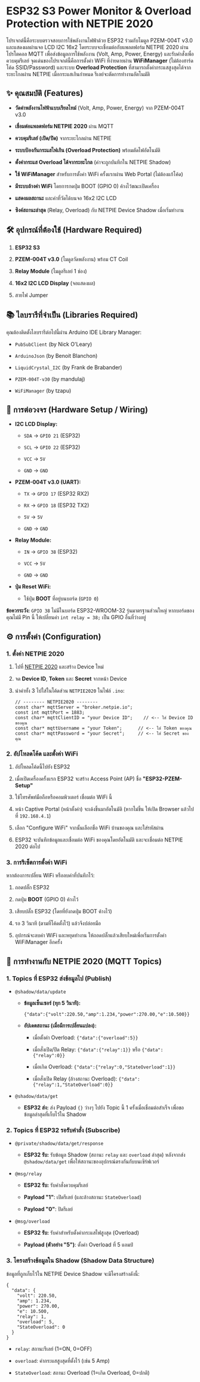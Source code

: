 
# ESP32 S3 Power Monitor & Overload Protection with NETPIE 2020

โปรเจกต์นี้คือระบบตรวจสอบการใช้พลังงานไฟฟ้าด้วย ESP32 ร่วมกับโมดูล PZEM-004T v3.0 และแสดงผลผ่านจอ LCD I2C 16x2 โดยระบบจะเชื่อมต่อกับแพลตฟอร์ม NETPIE 2020 ผ่านโปรโตคอล MQTT เพื่อส่งข้อมูลการใช้พลังงาน (Volt, Amp, Power, Energy) และรับคำสั่งเพื่อควบคุมรีเลย์
จุดเด่นของโปรเจกต์นี้คือการตั้งค่า WiFi ที่ง่ายดายผ่าน **WiFiManager** (ไม่ต้องฮาร์ดโค้ด SSID/Password) และระบบ **Overload Protection** ที่สามารถตั้งค่ากระแสสูงสุดได้จากระยะไกลผ่าน NETPIE เมื่อกระแสเกินกำหนด รีเลย์จะตัดการทำงานอัตโนมัติ

## ✨ คุณสมบัติ (Features)

-   **วัดค่าพลังงานไฟฟ้าแบบเรียลไทม์** (Volt, Amp, Power, Energy) จาก PZEM-004T v3.0
    
-   **เชื่อมต่อแพลตฟอร์ม NETPIE 2020** ผ่าน MQTT
    
-   **ควบคุมรีเลย์ (เปิด/ปิด)** จากระยะไกลผ่าน NETPIE
    
-   **ระบบป้องกันกระแสไฟเกิน (Overload Protection)** พร้อมตัดไฟอัตโนมัติ
    
-   **ตั้งค่ากระแส Overload ได้จากระยะไกล** (ค่าจะถูกบันทึกใน NETPIE Shadow)
    
-   **ใช้ WiFiManager** สำหรับการตั้งค่า WiFi ครั้งแรกผ่าน Web Portal (ไม่ต้องแก้โค้ด)
    
-   **มีระบบล้างค่า WiFi** โดยการกดปุ่ม BOOT (GPIO 0) ค้างไว้ขณะเปิดเครื่อง
    
-   **แสดงผลสถานะ** และค่าที่วัดได้บนจอ 16x2 I2C LCD
    
-   **ซิงค์สถานะล่าสุด** (Relay, Overload) กับ NETPIE Device Shadow เมื่อเริ่มทำงาน
    

## 🛠️ อุปกรณ์ที่ต้องใช้ (Hardware Required)

1.  **ESP32 S3** 
    
2.  **PZEM-004T v3.0** (โมดูลวัดพลังงาน) พร้อม CT Coil
    
3.  **Relay Module** (โมดูลรีเลย์ 1 ช่อง)
    
4.  **16x2 I2C LCD Display** (จอแสดงผล)
    
5.  สายไฟ Jumper
    

## 📚 ไลบรารีที่จำเป็น (Libraries Required)

คุณต้องติดตั้งไลบรารีต่อไปนี้ผ่าน Arduino IDE Library Manager:

-   `PubSubClient` (by Nick O'Leary)
    
-   `ArduinoJson` (by Benoit Blanchon)
    
-   `LiquidCrystal_I2C` (by Frank de Brabander)
    
-   `PZEM-004T-v30` (by mandulaj)
    
-   `WiFiManager` (by tzapu)
    

## 🔌 การต่อวงจร (Hardware Setup / Wiring)

-   **I2C LCD Display:**
    
    -   `SDA` -> `GPIO 21` (ESP32)
        
    -   `SCL` -> `GPIO 22` (ESP32)
        
    -   `VCC` -> `5V`
        
    -   `GND` -> `GND`
        
-   **PZEM-004T v3.0 (UART):**
    
    -   `TX` -> `GPIO 17` (ESP32 RX2)
        
    -   `RX` -> `GPIO 18` (ESP32 TX2)
        
    -   `5V` -> `5V`
        
    -   `GND` -> `GND`
        
-   **Relay Module:**
    
    -   `IN` -> `GPIO 38` (ESP32)
        
    -   `VCC` -> `5V`
        
    -   `GND` -> `GND`
        
-   **ปุ่ม Reset WiFi:**
    
    -   ใช้ปุ่ม **BOOT** ที่อยู่บนบอร์ด (`GPIO 0`)
        

**ข้อควรระวัง:** `GPIO 38` ไม่มีในบอร์ด ESP32-WROOM-32 รุ่นมาตรฐานส่วนใหญ่ หากบอร์ดของคุณไม่มี Pin นี้ ให้เปลี่ยนค่า `int relay = 38;` เป็น GPIO อื่นที่ว่างอยู่

## ⚙️ การตั้งค่า (Configuration)

### 1. ตั้งค่า NETPIE 2020

1.  ไปที่ [NETPIE 2020](https://netpie.io/ "null") และสร้าง Device ใหม่
    
2.  จด **Device ID**, **Token** และ **Secret** จากหน้า Device
    
3.  นำค่าทั้ง 3 ไปใส่ในโค้ดส่วน `NETPIE2020` ในไฟล์ `.ino`:
    
    ```
    // -------- NETPIE2020 --------
    const char* mqttServer = "broker.netpie.io";
    const int mqttPort = 1883;
    const char* mqttClientID = "your Device ID";    // <-- ใส่ Device ID ของคุณ
    const char* mqttUsername = "your Token";      // <-- ใส่ Token ของคุณ
    const char* mqttPassword = "your Secret";     // <-- ใส่ Secret ของคุณ
    
    ```
    

### 2. อัปโหลดโค้ด และตั้งค่า WiFi

1.  อัปโหลดโค้ดนี้ไปยัง ESP32
    
2.  เมื่อเปิดเครื่องครั้งแรก ESP32 จะสร้าง Access Point (AP) ชื่อ **"ESP32-PZEM-Setup"**
    
3.  ใช้โทรศัพท์มือถือหรือคอมพิวเตอร์ เชื่อมต่อ WiFi นี้
    
4.  หน้า Captive Portal (หน้าตั้งค่า) จะเด้งขึ้นมาอัตโนมัติ (หากไม่ขึ้น ให้เปิด Browser แล้วไปที่ `192.168.4.1`)
    
5.  เลือก "Configure WiFi" จากนั้นเลือกชื่อ WiFi บ้านของคุณ และใส่รหัสผ่าน
    
6.  ESP32 จะบันทึกข้อมูลและเชื่อมต่อ WiFi ของคุณโดยอัตโนมัติ และจะเชื่อมต่อ NETPIE 2020 ต่อไป
    

### 3. การรีเซ็ตการตั้งค่า WiFi

หากต้องการเปลี่ยน WiFi หรือลบค่าที่บันทึกไว้:

1.  ถอดปลั๊ก ESP32
    
2.  กดปุ่ม **BOOT** (GPIO 0) ค้างไว้
    
3.  เสียบปลั๊ก ESP32 (โดยที่ยังกดปุ่ม BOOT ค้างไว้)
    
4.  รอ 3 วินาที (ตามที่โค้ดตั้งไว้) แล้วจึงปล่อยมือ
    
5.  อุปกรณ์จะลบค่า WiFi และหยุดทำงาน ให้ถอดปลั๊กแล้วเสียบใหม่เพื่อเริ่มการตั้งค่า WiFiManager อีกครั้ง
    

## 🚀 การทำงานกับ NETPIE 2020 (MQTT Topics)

### 1. Topics ที่ ESP32 ส่งข้อมูลไป (Publish)

-   `@shadow/data/update`
    
    -   **ข้อมูลเซ็นเซอร์ (ทุก 5 วินาที):**
        
        ```
        {"data":{"volt":220.50,"amp":1.234,"power":270.00,"e":10.500}}
        
        ```
        
    -   **อัปเดตสถานะ (เมื่อมีการเปลี่ยนแปลง):**
        
        -   เมื่อตั้งค่า Overload: `{"data":{"overload":5}}`
            
        -   เมื่อสั่งเปิด/ปิด Relay: `{"data":{"relay":1}}` หรือ `{"data":{"relay":0}}`
            
        -   เมื่อเกิด Overload: `{"data":{"relay":0,"StateOverload":1}}`
            
        -   เมื่อสั่งเปิด Relay (ล้างสถานะ Overload): `{"data":{"relay":1,"StateOverload":0}}`
            
-   `@shadow/data/get`
    
    -   **ESP32 ส่ง:** ส่ง Payload `{}` ว่างๆ ไปยัง Topic นี้ 1 ครั้งเมื่อเชื่อมต่อสำเร็จ เพื่อขอข้อมูลล่าสุดที่เก็บไว้ใน Shadow
        

### 2. Topics ที่ ESP32 รอรับคำสั่ง (Subscribe)

-   `@private/shadow/data/get/response`
    
    -   **ESP32 รับ:** รับข้อมูล Shadow (สถานะ `relay` และ `overload` ล่าสุด) หลังจากส่ง `@shadow/data/get` เพื่อให้สถานะของอุปกรณ์ตรงกันกับบนเซิร์ฟเวอร์
        
-   `@msg/relay`
    
    -   **ESP32 รับ:** รับคำสั่งควบคุมรีเลย์
        
    -   **Payload "1"**: เปิดรีเลย์ (และล้างสถานะ `StateOverload`)
        
    -   **Payload "0"**: ปิดรีเลย์
        
-   `@msg/overload`
    
    -   **ESP32 รับ:** รับค่าสำหรับตั้งค่ากระแสไฟสูงสุด (Overload)
        
    -   **Payload (ตัวอย่าง "5")**: ตั้งค่า Overload ที่ 5 แอมป์
        

### 3. โครงสร้างข้อมูลใน Shadow (Shadow Data Structure)

ข้อมูลที่ถูกเก็บไว้ใน NETPIE Device Shadow จะมีโครงสร้างดังนี้:

```
{
  "data": {
    "volt": 220.50,
    "amp": 1.234,
    "power": 270.00,
    "e": 10.500,
    "relay": 1,
    "overload": 5,
    "StateOverload": 0
  }
}

```

-   `relay`: สถานะรีเลย์ (1=ON, 0=OFF)
    
-   `overload`: ค่ากระแสสูงสุดที่ตั้งไว้ (เช่น 5 Amp)
    
-   `StateOverload`: สถานะ Overload (1=เกิด Overload, 0=ปกติ)
